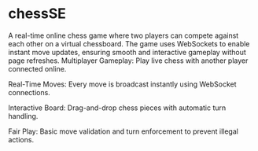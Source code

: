 # chessSE
A real-time online chess game where two players can compete against each other on a virtual chessboard. The game uses WebSockets to enable instant move updates, ensuring smooth and interactive gameplay without page refreshes.
  Multiplayer Gameplay: Play live chess with another player connected online.

  Real-Time Moves: Every move is broadcast instantly using WebSocket connections.
  
  Interactive Board: Drag-and-drop chess pieces with automatic turn handling.
  
  Fair Play: Basic move validation and turn enforcement to prevent illegal actions.
